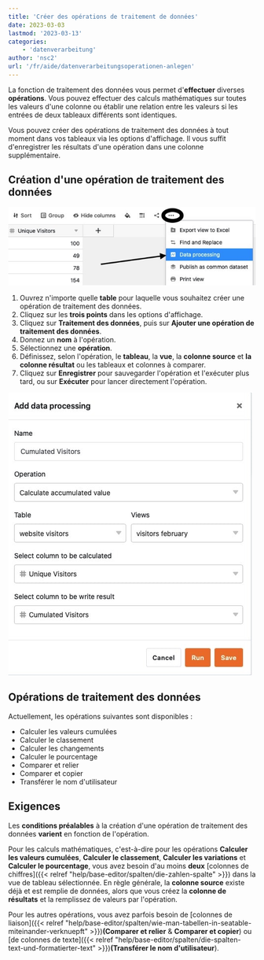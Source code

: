 ```yaml
---
title: 'Créer des opérations de traitement de données'
date: 2023-03-03
lastmod: '2023-03-13'
categories:
    - 'datenverarbeitung'
author: 'nsc2'
url: '/fr/aide/datenverarbeitungsoperationen-anlegen'
---
```


La fonction de traitement des données vous permet d'**effectuer** diverses **opérations**. Vous pouvez effectuer des calculs mathématiques sur toutes les valeurs d'une colonne ou établir une relation entre les valeurs si les entrées de deux tableaux différents sont identiques.

Vous pouvez créer des opérations de traitement des données à tout moment dans vos tableaux via les options d'affichage. Il vous suffit d'enregistrer les résultats d'une opération dans une colonne supplémentaire.

## Création d'une opération de traitement des données

![Création d'une action de traitement des données](images/create-an-data-processing-action-1.jpg)

1. Ouvrez n'importe quelle **table** pour laquelle vous souhaitez créer une opération de traitement des données.
2. Cliquez sur les **trois points** dans les options d'affichage.
3. Cliquez sur **Traitement des données**, puis sur **Ajouter une opération de traitement des données**.
4. Donnez un **nom** à l'opération.
5. Sélectionnez une **opération**.
6. Définissez, selon l'opération, le **tableau**, la **vue**, la **colonne source** et **la colonne résultat** ou les tableaux et colonnes à comparer.
7. Cliquez sur **Enregistrer** pour sauvegarder l'opération et l'exécuter plus tard, ou sur **Exécuter** pour lancer directement l'opération.

![Définition de l'action de traitement des données](images/define-data-processing-action.jpg)

## Opérations de traitement des données

Actuellement, les opérations suivantes sont disponibles :

- Calculer les valeurs cumulées
- Calculer le classement
- Calculer les changements
- Calculer le pourcentage
- Comparer et relier
- Comparer et copier
- Transférer le nom d'utilisateur

## Exigences

Les **conditions préalables** à la création d'une opération de traitement des données **varient** en fonction de l'opération.

Pour les calculs mathématiques, c'est-à-dire pour les opérations **Calculer les valeurs cumulées**, **Calculer le classement**, **Calculer les variations** et **Calculer le pourcentage**, vous avez besoin d'au moins **deux** [colonnes de chiffres]({{< relref "help/base-editor/spalten/die-zahlen-spalte" >}}) dans la vue de tableau sélectionnée. En règle générale, la **colonne source** existe déjà et est remplie de données, alors que vous créez la **colonne de résultats** et la remplissez de valeurs par l'opération.

Pour les autres opérations, vous avez parfois besoin de [colonnes de liaison]({{< relref "help/base-editor/spalten/wie-man-tabellen-in-seatable-miteinander-verknuepft" >}})**(Comparer et relier** & **Comparer et copier**) ou [de colonnes de texte]({{< relref "help/base-editor/spalten/die-spalten-text-und-formatierter-text" >}})**(Transférer le nom d'utilisateur**).
